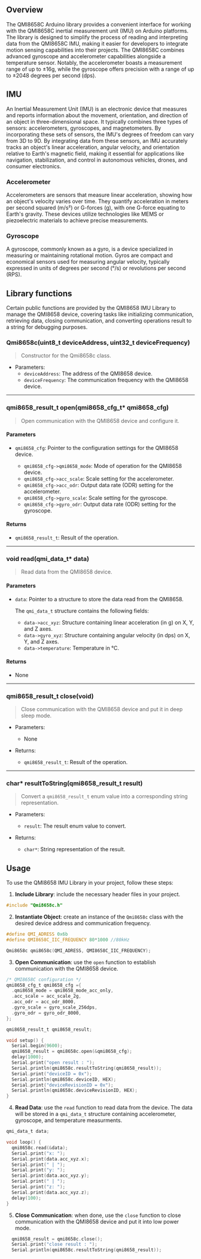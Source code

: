 ## Overview
The QMI8658C Arduino library provides a convenient interface for working with the QMI8658C inertial measurement unit (IMU) on Arduino platforms. The library is designed to simplify the process of reading and interpreting data from the QMI8658C IMU, making it easier for developers to integrate motion sensing capabilities into their projects.
The QMI8658C combines advanced gyroscope and accelerometer capabilities alongside a temperature sensor. Notably, the accelerometer boasts a measurement range of up to ±16g, while the gyroscope offers precision with a range of up to ±2048 degrees per second (dps). 

## IMU
An Inertial Measurement Unit (IMU) is an electronic device that measures and reports information about the movement, orientation, and direction of an object in three-dimensional space. It typically combines three types of sensors: accelerometers, gyroscopes, and magnetometers. By incorporating these sets of sensors, the IMU's degrees of freedom can vary from 3D to 9D. By integrating data from these sensors, an IMU accurately tracks an object's linear acceleration, angular velocity, and orientation relative to Earth's magnetic field, making it essential for applications like navigation, stabilization, and control in autonomous vehicles, drones, and consumer electronics.

### Accelerometer

Accelerometers are sensors that measure linear acceleration, showing how an object's velocity varies over time. They quantify acceleration in meters per second squared (m/s²) or G-forces (g), with one G-force equating to Earth's gravity. These devices utilize technologies like MEMS or piezoelectric materials to achieve precise measurements.

### Gyroscope

A gyroscope, commonly known as a gyro, is a device specialized in measuring or maintaining rotational motion. Gyros are compact and economical sensors used for measuring angular velocity, typically expressed in units of degrees per second (°/s) or revolutions per second (RPS).

## Library functions

Certain public functions are provided by the QMI8658 IMU Library to manage the QMI8658 device, covering tasks like initializing communication, retrieving data, closing communication, and converting operations result to a string for debugging purposes.

### Qmi8658c(uint8_t deviceAddress, uint32_t deviceFrequency)

> Constructor for the Qmi8658c class.

- Parameters:
  - `deviceAddress`: The address of the QMI8658 device.
  - `deviceFrequency`: The communication frequency with the QMI8658 device.

---
### qmi8658_result_t open(qmi8658_cfg_t* qmi8658_cfg)

> Open communication with the QMI8658 device and configure it.

#### Parameters

- `qmi8658_cfg`: Pointer to the configuration settings for the QMI8658 device.

  - `qmi8658_cfg->qmi8658_mode`: Mode of operation for the QMI8658 device.
  - `qmi8658_cfg->acc_scale`: Scale setting for the accelerometer.
  - `qmi8658_cfg->acc_odr`: Output data rate (ODR) setting for the accelerometer.
  - `qmi8658_cfg->gyro_scale`: Scale setting for the gyroscope.
  - `qmi8658_cfg->gyro_odr`: Output data rate (ODR) setting for the gyroscope.

#### Returns

- `qmi8658_result_t`: Result of the operation.

---

### void read(qmi_data_t* data)

> Read data from the QMI8658 device.

#### Parameters

- `data`: Pointer to a structure to store the data read from the QMI8658.

  The `qmi_data_t` structure contains the following fields:
  
  - `data->acc_xyz`: Structure containing linear acceleration (in g) on X, Y, and Z axes.
  - `data->gyro_xyz`: Structure containing angular velocity (in dps) on X, Y, and Z axes.
  - `data->temperature`: Temperature in °C.

#### Returns

- None

---

### qmi8658_result_t close(void)

> Close communication with the QMI8658 device and put it in deep sleep mode.

- Parameters:
  - None

- Returns:
  - `qmi8658_result_t`: Result of the operation.

---

### char* resultToString(qmi8658_result_t result)

> Convert a `qmi8658_result_t` enum value into a corresponding string representation.

- Parameters:
  - `result`: The result enum value to convert.

- Returns:
  - `char*`: String representation of the result.

## Usage

To use the QMI8658 IMU Library in your project, follow these steps:

1. **Include Library**: include the necessary header files in your project.

```c
#include "Qmi8658c.h"

```

2. **Instantiate Object**: create an instance of the `Qmi8658c` class with the desired device address and communication frequency.
```c
#define QMI_ADRESS 0x6b
#define QMI8658C_IIC_FREQUENCY 80*1000 //80kHz

Qmi8658c qmi8658c(QMI_ADRESS, QMI8658C_IIC_FREQUENCY);
```

3. **Open Communication**: use the `open` function to establish communication with the QMI8658 device.

```c
/* QMI8658C configuration */
qmi8658_cfg_t qmi8658_cfg ={
  .qmi8658_mode = qmi8658_mode_acc_only,
  .acc_scale = acc_scale_2g,
  .acc_odr = acc_odr_8000,
  .gyro_scale = gyro_scale_256dps,
  .gyro_odr = gyro_odr_8000,
};

qmi8658_result_t qmi8658_result;

void setup() {
  Serial.begin(9600);
  qmi8658_result = qmi8658c.open(&qmi8658_cfg);
  delay(1000);
  Serial.print("open result : ");
  Serial.println(qmi8658c.resultToString(qmi8658_result));
  Serial.print("deviceID = 0x");
  Serial.println(qmi8658c.deviceID, HEX);
  Serial.print("deviceRevisionID = 0x");
  Serial.println(qmi8658c.deviceRevisionID, HEX);
}

```

4. **Read Data**: use the `read` function to read data from the device. The data will be stored in a `qmi_data_t` structure containing accelerometer, gyroscope, and temperature measurments.
```c
qmi_data_t data;

void loop() {
  qmi8658c.read(&data);
  Serial.print("x: ");
  Serial.print(data.acc_xyz.x);
  Serial.print(" | ");
  Serial.print("y: ");
  Serial.print(data.acc_xyz.y);
  Serial.print(" | ");
  Serial.print("z: ");
  Serial.print(data.acc_xyz.z);
  delay(100);
}
```
5. **Close Communication**: when done, use the `close` function to close communication with the QMI8658 device and put it into low power mode.
```c
  qmi8658_result = qmi8658c.close();
  Serial.print("close result : ");
  Serial.println(qmi8658c.resultToString(qmi8658_result));

